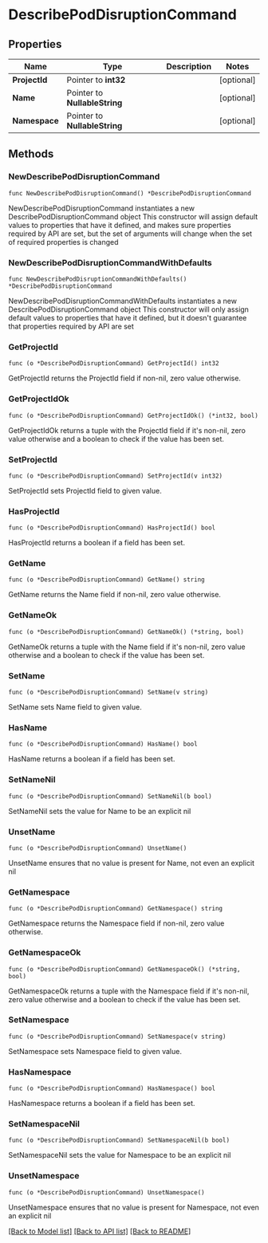 # DescribePodDisruptionCommand

## Properties

Name | Type | Description | Notes
------------ | ------------- | ------------- | -------------
**ProjectId** | Pointer to **int32** |  | [optional] 
**Name** | Pointer to **NullableString** |  | [optional] 
**Namespace** | Pointer to **NullableString** |  | [optional] 

## Methods

### NewDescribePodDisruptionCommand

`func NewDescribePodDisruptionCommand() *DescribePodDisruptionCommand`

NewDescribePodDisruptionCommand instantiates a new DescribePodDisruptionCommand object
This constructor will assign default values to properties that have it defined,
and makes sure properties required by API are set, but the set of arguments
will change when the set of required properties is changed

### NewDescribePodDisruptionCommandWithDefaults

`func NewDescribePodDisruptionCommandWithDefaults() *DescribePodDisruptionCommand`

NewDescribePodDisruptionCommandWithDefaults instantiates a new DescribePodDisruptionCommand object
This constructor will only assign default values to properties that have it defined,
but it doesn't guarantee that properties required by API are set

### GetProjectId

`func (o *DescribePodDisruptionCommand) GetProjectId() int32`

GetProjectId returns the ProjectId field if non-nil, zero value otherwise.

### GetProjectIdOk

`func (o *DescribePodDisruptionCommand) GetProjectIdOk() (*int32, bool)`

GetProjectIdOk returns a tuple with the ProjectId field if it's non-nil, zero value otherwise
and a boolean to check if the value has been set.

### SetProjectId

`func (o *DescribePodDisruptionCommand) SetProjectId(v int32)`

SetProjectId sets ProjectId field to given value.

### HasProjectId

`func (o *DescribePodDisruptionCommand) HasProjectId() bool`

HasProjectId returns a boolean if a field has been set.

### GetName

`func (o *DescribePodDisruptionCommand) GetName() string`

GetName returns the Name field if non-nil, zero value otherwise.

### GetNameOk

`func (o *DescribePodDisruptionCommand) GetNameOk() (*string, bool)`

GetNameOk returns a tuple with the Name field if it's non-nil, zero value otherwise
and a boolean to check if the value has been set.

### SetName

`func (o *DescribePodDisruptionCommand) SetName(v string)`

SetName sets Name field to given value.

### HasName

`func (o *DescribePodDisruptionCommand) HasName() bool`

HasName returns a boolean if a field has been set.

### SetNameNil

`func (o *DescribePodDisruptionCommand) SetNameNil(b bool)`

 SetNameNil sets the value for Name to be an explicit nil

### UnsetName
`func (o *DescribePodDisruptionCommand) UnsetName()`

UnsetName ensures that no value is present for Name, not even an explicit nil
### GetNamespace

`func (o *DescribePodDisruptionCommand) GetNamespace() string`

GetNamespace returns the Namespace field if non-nil, zero value otherwise.

### GetNamespaceOk

`func (o *DescribePodDisruptionCommand) GetNamespaceOk() (*string, bool)`

GetNamespaceOk returns a tuple with the Namespace field if it's non-nil, zero value otherwise
and a boolean to check if the value has been set.

### SetNamespace

`func (o *DescribePodDisruptionCommand) SetNamespace(v string)`

SetNamespace sets Namespace field to given value.

### HasNamespace

`func (o *DescribePodDisruptionCommand) HasNamespace() bool`

HasNamespace returns a boolean if a field has been set.

### SetNamespaceNil

`func (o *DescribePodDisruptionCommand) SetNamespaceNil(b bool)`

 SetNamespaceNil sets the value for Namespace to be an explicit nil

### UnsetNamespace
`func (o *DescribePodDisruptionCommand) UnsetNamespace()`

UnsetNamespace ensures that no value is present for Namespace, not even an explicit nil

[[Back to Model list]](../README.md#documentation-for-models) [[Back to API list]](../README.md#documentation-for-api-endpoints) [[Back to README]](../README.md)


